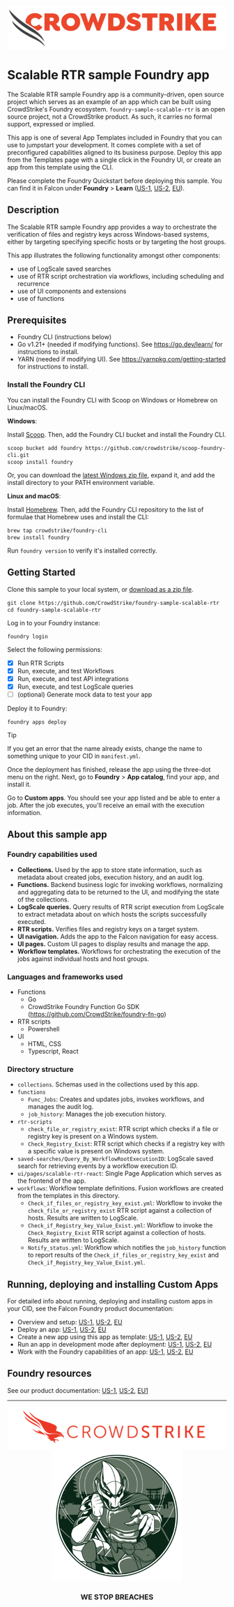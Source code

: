 ![CrowdStrike Falcon](/docs/asset/cs-logo.png?raw=true)

# Scalable RTR sample Foundry app

The Scalable RTR sample Foundry app is a community-driven, open source project which serves as an example of an app which can be built using CrowdStrike's Foundry ecosystem.
`foundry-sample-scalable-rtr` is an open source project, not a CrowdStrike product. As such, it carries no formal support, expressed or implied.

This app is one of several App Templates included in Foundry that you can use to jumpstart your development. It comes complete with a set of 
preconfigured capabilities aligned to its business purpose. Deploy this app from the Templates page with a single click in the Foundry UI, or 
create an app from this template using the CLI.

Please complete the Foundry Quickstart before deploying this sample. You can find it in Falcon under **Foundry** > **Learn** ([US-1](https://falcon.crowdstrike.com/foundry/learn), [US-2](https://falcon.us-2.crowdstrike.com/foundry/learn), [EU](https://falcon.eu-1.crowdstrike.com/foundry/learn)). 

## Description

The Scalable RTR sample Foundry app provides a way to orchestrate the verification of files and registry keys
across Windows-based systems, either by targeting specifying specific hosts or by targeting the host groups.

This app illustrates the following functionality amongst other components:
* use of LogScale saved searches
* use of RTR script orchestration via workflows, including scheduling and recurrence
* use of UI components and extensions
* use of functions

## Prerequisites

* Foundry CLI (instructions below)
* Go v1.21+ (needed if modifying functions). See https://go.dev/learn/ for instructions to install.
* YARN (needed if modifying UI). See https://yarnpkg.com/getting-started for instructions to install.

### Install the Foundry CLI

You can install the Foundry CLI with Scoop on Windows or Homebrew on Linux/macOS.

**Windows**:

Install [Scoop](https://scoop.sh/). Then, add the Foundry CLI bucket and install the Foundry CLI.

```shell
scoop bucket add foundry https://github.com/crowdstrike/scoop-foundry-cli.git
scoop install foundry
```

Or, you can download the [latest Windows zip file](https://assets.foundry.crowdstrike.com/cli/latest/foundry_Windows_x86_64.zip), expand it, and add the install directory to your PATH environment variable.

**Linux and macOS**:

Install [Homebrew](https://docs.brew.sh/Installation). Then, add the Foundry CLI repository to the list of formulae that Homebrew uses and install the CLI:

```shell
brew tap crowdstrike/foundry-cli
brew install foundry
```

Run `foundry version` to verify it's installed correctly.

## Getting Started

Clone this sample to your local system, or [download as a zip file](https://github.com/CrowdStrike/foundry-sample-scalable-rtr/archive/refs/heads/main.zip).

```shell
git clone https://github.com/CrowdStrike/foundry-sample-scalable-rtr
cd foundry-sample-scalable-rtr
```

Log in to your Foundry instance:

```shell
foundry login
```

Select the following permissions:

- [x] Run RTR Scripts
- [x] Run, execute, and test Workflows
- [x] Run, execute, and test API integrations
- [x] Run, execute, and test LogScale queries
- [ ] (optional) Generate mock data to test your app

Deploy it to Foundry:

```shell
foundry apps deploy
```

> [!TIP]
> If you get an error that the name already exists, change the name to something unique to your CID in `manifest.yml`.

Once the deployment has finished, release the app using the three-dot menu on the right. Next, go to **Foundry** > **App catalog**, find your app, and install it.

Go to **Custom apps**. You should see your app listed and be able to enter a job. After the job executes, you'll receive an email with the execution information.

## About this sample app

### Foundry capabilities used

* **Collections.**  Used by the app to store state information, such as metadata about created jobs, execution history, and an audit log.
* **Functions.**  Backend business logic for invoking workflows, normalizing and aggregating data to be returned to the UI, and modifying the state of the collections.
* **LogScale queries.**  Query results of RTR script execution from LogScale to extract metadata about on which hosts the scripts successfully executed.
* **RTR scripts.**  Verifies files and registry keys on a target system.
* **UI navigation.**  Adds the app to the Falcon navigation for easy access.
* **UI pages.**  Custom UI pages to display results and manage the app.
* **Workflow templates.**  Workflows for orchestrating the execution of the jobs against individual hosts and host groups.

### Languages and frameworks used

* Functions
    * Go
    * CrowdStrike Foundry Function Go SDK (https://github.com/CrowdStrike/foundry-fn-go)
* RTR scripts
    * Powershell
* UI
    * HTML, CSS
    * Typescript, React

### Directory structure

* `collections`.  Schemas used in the collections used by this app.
* `functions`
    * `Func_Jobs`:  Creates and updates jobs, invokes workflows, and manages the audit log.
    * `job_history`:  Manages the job execution history.
* `rtr-scripts`
    * `check_file_or_registry_exist`:  RTR script which checks if a file or registry key is present on a Windows system.
    * `Check_Registry_Exist`:  RTR script which checks if a registry key with a specific value is present on Windows system.
* `saved-searches/Query_By_WorkflowRootExecutionID`:  LogScale saved search for retrieving events by a workflow execution ID.
* `ui/pages/scalable-rtr-react`:  Single Page Application which serves as the frontend of the app.
* `workflows`: Workflow template definitions.  Fusion workflows are created from the templates in this directory.
    * `Check_if_files_or_registry_key_exist.yml`: Workflow to invoke the `check_file_or_registry_exist` RTR script against a collection of hosts. Results are written to LogScale.
    * `Check_if_Registry_key_Value_Exist.yml`: Workflow to invoke the `Check_Registry_Exist` RTR script against a collection of hosts.  Results are written to LogScale.
    * `Notify_status.yml`: Workflow which notifies the `job_history` function to report results of the `Check_if_files_or_registry_key_exist` and `Check_if_Registry_key_Value_Exist.yml`.

## Running, deploying and installing Custom Apps

For detailed info about running, deploying and installing custom apps in your CID, see the Falcon Foundry product documentation:

* Overview and setup: [US-1](https://falcon.crowdstrike.com/documentation/page/f5f7cd69/falcon-console-user-interface-capabilities), [US-2](https://falcon.us-2.crowdstrike.com/documentation/page/f5f7cd69/falcon-console-user-interface-capabilities), [EU](https://falcon.eu-1.crowdstrike.com/documentation/page/f5f7cd69/falcon-console-user-interface-capabilities)
* Deploy an app: [US-1](https://falcon.crowdstrike.com/documentation/page/ofd46a1c/deploy-an-app), [US-2](https://falcon.us-2.crowdstrike.com/documentation/page/ofd46a1c/deploy-an-app), [EU](https://falcon.eu-1.crowdstrike.com/documentation/page/ofd46a1c/deploy-an-app)
* Create a new app using this app as template: [US-1](https://falcon.crowdstrike.com/documentation/page/l159717b/create-an-app#c4378b86), [US-2](https://falcon.us-2.crowdstrike.com/documentation/page/l159717b/create-an-app#c4378b86), [EU](https://falcon.eu-1.crowdstrike.com/documentation/page/l159717b/create-an-app#c4378b86)
* Run an app in development mode after deployment: [US-1](https://falcon.crowdstrike.com/documentation/page/fb88e442/view-and-manage-apps#d5175ae2), [US-2](https://falcon.us-2.crowdstrike.com/documentation/page/fb88e442/view-and-manage-apps#d5175ae2), [EU](https://falcon.eu-1.crowdstrike.com/documentation/page/fb88e442/view-and-manage-apps#d5175ae2)
* Work with the Foundry capabilities of an app: [US-1](https://falcon.crowdstrike.com/documentation/category/u0daabab/app-capabilities), [US-2](https://falcon.us-2.crowdstrike.com/documentation/category/u0daabab/app-capabilities), [EU](https://falcon.eu-1.crowdstrike.com/documentation/category/u0daabab/app-capabilities)

## Foundry resources

See our product documentation: [US-1](https://falcon.crowdstrike.com/documentation/category/c3d64B8e/falcon-foundry), [US-2](https://falcon.us-2.crowdstrike.com/documentation/category/c3d64B8e/falcon-foundry), [EU1](https://falcon.eu-1.crowdstrike.com/documentation/category/c3d64B8e/falcon-foundry)

---

<p align="center"><img src="https://raw.githubusercontent.com/CrowdStrike/falconpy/main/docs/asset/cs-logo-footer.png"><BR/><img width="300px" src="https://raw.githubusercontent.com/CrowdStrike/falconpy/main/docs/asset/adversary-goblin-panda.png"></P>
<h3><P align="center">WE STOP BREACHES</P></h3>
